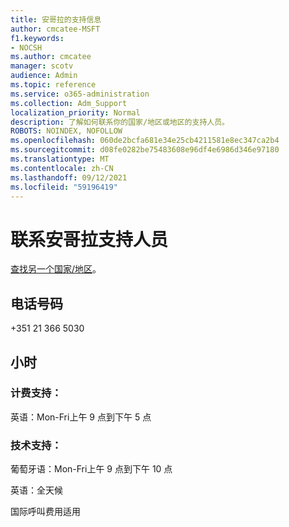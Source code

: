 ```yaml
---
title: 安哥拉的支持信息
author: cmcatee-MSFT
f1.keywords:
- NOCSH
ms.author: cmcatee
manager: scotv
audience: Admin
ms.topic: reference
ms.service: o365-administration
ms.collection: Adm_Support
localization_priority: Normal
description: 了解如何联系你的国家/地区或地区的支持人员。
ROBOTS: NOINDEX, NOFOLLOW
ms.openlocfilehash: 060de2bcfa681e34e25cb4211581e8ec347ca2b4
ms.sourcegitcommit: d08fe0282be75483608e96df4e6986d346e97180
ms.translationtype: MT
ms.contentlocale: zh-CN
ms.lasthandoff: 09/12/2021
ms.locfileid: "59196419"
---
```

# <a name="contact-support-for-angola"></a>联系安哥拉支持人员

[查找另一个国家/地区](../../business-video/get-help-support.md)。

## <a name="phone-number"></a>电话号码
+351 21 366 5030

## <a name="hours"></a>小时
### <a name="billing-support"></a>计费支持：

英语：Mon-Fri上午 9 点到下午 5 点

### <a name="technical-support"></a>技术支持：

葡萄牙语：Mon-Fri上午 9 点到下午 10 点

英语：全天候

国际呼叫费用适用
